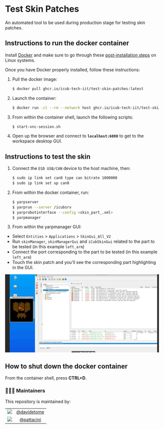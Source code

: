 Test Skin Patches
=================

An automated tool to be used during production stage for testing skin patches.

## Instructions to run the docker container
Install [Docker](https://www.docker.com) and make sure to go through these [post-installation steps](https://docs.docker.com/engine/install/linux-postinstall/) on Linux systems.

Once you have Docker properly installed, follow these instructions:
1. Pull the docker image:
    ```sh
    $ docker pull ghcr.io/icub-tech-iit/test-skin-patches:latest
    ```
2. Launch the container:
    ```sh
    $ docker run -it --rm --network host ghcr.io/icub-tech-iit/test-skin-patches:latest
    ```
3. From within the container shell, launch the following scripts:
    ```sh
    $ start-vnc-session.sh
    ```
4. Open up the browser and connect to **`localhost:6080`** to get to the workspace desktop GUI.

## Instructions to test the skin
1. Connect the `ESD USB/CAN` device to the host machine, then:
    ```sh
    $ sudo ip link set can0 type can bitrate 1000000
    $ sudo ip link set up can0
    ```
2. From within the docker container, run:
    ```sh
    $ yarpserver
    $ yarprun --server /icubsrv
    $ yarprobotinterface --config <skin_part_.xml>
    $ yarpmanager
    ```
3. From within the yarpmanager GUI:
- Select `Entities` > `Applications` > `SkinGui_All_V2`
- Run `skinManager`, `skinManagerGui` and `iCubSkinGui` related to the part to be tested (in this example `left_arm`)
- Connect the port corresponding to the part to be tested (in this example `left_arm`)
- Touch the skin patch and you'll see the corresponding part highlighting in the GUI.

![test-skin](./assets/test-skin.png)

## How to shut down the docker container
From the container shell, press **CTRL+D**.
 
### 👨🏻‍💻 Maintainers
This repository is maintained by:

| | |
|:---:|:---:|
| [<img src="https://github.com/davidetome.png" width="40">](https://github.com/davidetome) | [@davidetome](https://github.com/davidetome) |
| [<img src="https://github.com/pattacini.png" width="40">](https://github.com/pattacini) | [@pattacini](https://github.com/pattacini) |
